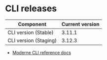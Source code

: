 # CLI releases

| Component             | Current version |
| --------------------- | --------------- |
| CLI version (Stable)  | 3.11.1          |
| CLI version (Staging) | 3.12.3          |

* [Moderne CLI reference docs](../user-documentation/moderne-cli/cli-reference.md)
